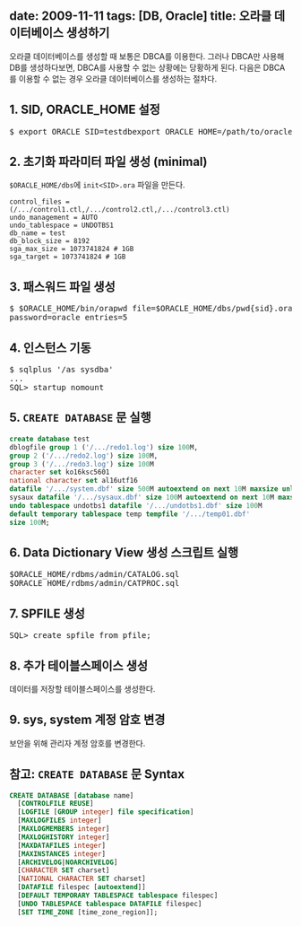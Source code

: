 date: 2009-11-11
tags: [DB, Oracle]
title: 오라클 데이터베이스 생성하기
---
오라클 데이터베이스를 생성할 때 보통은 DBCA를 이용한다. 그러나 DBCA만 사용해 DB를 생성하다보면, DBCA를 사용할 수 없는 상황에는 당황하게 된다. 다음은 DBCA를 이용할 수 없는 경우 오라클 데이터베이스를 생성하는 절차다.
<!--more-->

## 1. SID, ORACLE_HOME 설정
<pre class="console">
$ export ORACLE_SID=testdbexport ORACLE_HOME=/path/to/oracle/home
</pre>

## 2. 초기화 파라미터 파일 생성 (minimal)
`$ORACLE_HOME/dbs`에 `init<SID>.ora` 파일을 만든다.

```
control_files = (/.../control1.ctl,/.../control2.ctl,/.../control3.ctl)
undo_management = AUTO
undo_tablespace = UNDOTBS1
db_name = test
db_block_size = 8192
sga_max_size = 1073741824 # 1GB
sga_target = 1073741824 # 1GB
```

## 3. 패스워드 파일 생성
<pre class="console">
$ $ORACLE_HOME/bin/orapwd file=$ORACLE_HOME/dbs/pwd{sid}.ora \
password=oracle entries=5
</pre>

## 4. 인스턴스 기동
<pre class="console">
$ sqlplus '/as sysdba'
...
SQL> startup nomount
</pre>

## 5. `CREATE DATABASE` 문 실행
```sql
create database test
dblogfile group 1 ('/.../redo1.log') size 100M,
group 2 ('/.../redo2.log') size 100M,
group 3 ('/.../redo3.log') size 100M
character set ko16ksc5601
national character set al16utf16
datafile '/.../system.dbf' size 500M autoextend on next 10M maxsize unlimited extent management local
sysaux datafile '/.../sysaux.dbf' size 100M autoextend on next 10M maxsize unlimited
undo tablespace undotbs1 datafile '/.../undotbs1.dbf' size 100M
default temporary tablespace temp tempfile '/.../temp01.dbf'
size 100M;
```

## 6. Data Dictionary View 생성 스크립트 실행
<pre class="console">
$ORACLE_HOME/rdbms/admin/CATALOG.sql
$ORACLE_HOME/rdbms/admin/CATPROC.sql
</pre>
## 7. SPFILE 생성
<pre class="console">
SQL> create spfile from pfile;
</pre>
## 8. 추가 테이블스페이스 생성
데이터를 저장할 테이블스페이스를 생성한다.

## 9. sys, system 계정 암호 변경
보안을 위해 관리자 계정 암호를 변경한다.


## 참고: `CREATE DATABASE` 문 Syntax

```sql
CREATE DATABASE [database name]
  [CONTROLFILE REUSE]
  [LOGFILE [GROUP integer] file specification]
  [MAXLOGFILES integer]
  [MAXLOGMEMBERS integer]
  [MAXLOGHISTORY integer]
  [MAXDATAFILES integer]
  [MAXINSTANCES integer]
  [ARCHIVELOG|NOARCHIVELOG]
  [CHARACTER SET charset]
  [NATIONAL CHARACTER SET charset]
  [DATAFILE filespec [autoextend]]
  [DEFAULT TEMPORARY TABLESPACE tablespace filespec]
  [UNDO TABLESPACE tablespace DATAFILE filespec]
  [SET TIME_ZONE [time_zone_region]];
```
